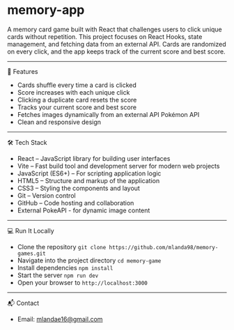# memory-app

A memory card game built with React that challenges users to click unique cards without repetition. This project focuses on React Hooks, state management, and fetching data from an external API. Cards are randomized on every click, and the app keeps track of the current score and best score.

---

📌 Features
- Cards shuffle every time a card is clicked
- Score increases with each unique click
- Clicking a duplicate card resets the score
- Tracks your current score and best score
- Fetches images dynamically from an external API Pokémon API
- Clean and responsive design

---

🛠️ Tech Stack
- React – JavaScript library for building user interfaces
- Vite – Fast build tool and development server for modern web projects
- JavaScript (ES6+) – For scripting application logic
- HTML5 – Structure and markup of the application
- CSS3 – Styling the components and layout
- Git – Version control
- GitHub – Code hosting and collaboration
- External PokeAPI - for dynamic image content

---

💻 Run It Locally
- Clone the repository
  `git clone https://github.com/mlanda98/memory-games.git`
- Navigate into the project directory
  `cd memory-game`
- Install dependencies
  `npm install`
- Start the server
  `npm run dev`
- Open your browser to `http://localhost:3000`

---

📬 Contact
- Email: mlandae16@gmail.com
 